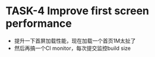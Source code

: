 # TASK-4 Improve first screen performance 

* 提升一下首屏加载性能，现在加载一个首页1M太扯了
* 然后再搞一个CI monitor，每次提交监控build size
